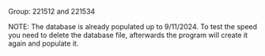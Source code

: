 Group: 221512 and 221534

NOTE: The database is already populated up to 9/11/2024. To test the speed you need to delete the database file, afterwards the program will create it again and populate it.
